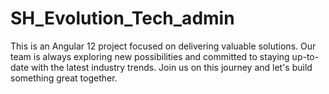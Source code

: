 # SH_Evolution_Tech_admin
This is an Angular 12 project focused on delivering valuable solutions. Our team is always exploring new possibilities and committed to staying up-to-date with the latest industry trends. Join us on this journey and let's build something great together.
